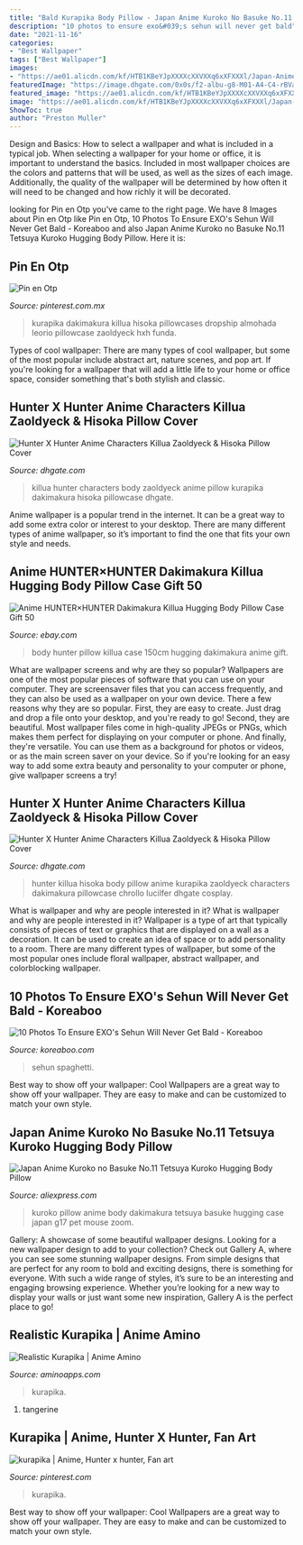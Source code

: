 ```yaml
---
title: "Bald Kurapika Body Pillow - Japan Anime Kuroko No Basuke No.11 Tetsuya Kuroko Hugging Body Pillow"
description: "10 photos to ensure exo&#039;s sehun will never get bald"
date: "2021-11-16"
categories:
- "Best Wallpaper"
tags: ["Best Wallpaper"]
images:
- "https://ae01.alicdn.com/kf/HTB1KBeYJpXXXXcXXVXXq6xXFXXXl/Japan-Anime-Kuroko-no-Basuke-No-11-Tetsuya-Kuroko-Hugging-Body-Pillow-Case-Cover-anime-pillow.jpg_640x640.jpg"
featuredImage: "https://image.dhgate.com/0x0s/f2-albu-g8-M01-A4-C4-rBVaVFwYk9CAY_gEAAGxT3x1ohQ486.jpg/hunter-x-hunter-anime-characters-killua-zaoldyeck.jpg"
featured_image: "https://ae01.alicdn.com/kf/HTB1KBeYJpXXXXcXXVXXq6xXFXXXl/Japan-Anime-Kuroko-no-Basuke-No-11-Tetsuya-Kuroko-Hugging-Body-Pillow-Case-Cover-anime-pillow.jpg_640x640.jpg"
image: "https://ae01.alicdn.com/kf/HTB1KBeYJpXXXXcXXVXXq6xXFXXXl/Japan-Anime-Kuroko-no-Basuke-No-11-Tetsuya-Kuroko-Hugging-Body-Pillow-Case-Cover-anime-pillow.jpg_640x640.jpg"
ShowToc: true
author: "Preston Muller"
---
```



Design and Basics: How to select a wallpaper and what is included in a typical job.
When selecting a wallpaper for your home or office, it is important to understand the basics. Included in most wallpaper choices are the colors and patterns that will be used, as well as the sizes of each image. Additionally, the quality of the wallpaper will be determined by how often it will need to be changed and how richly it will be decorated.

	

		
looking for Pin en Otp you've came to the right page. We have 8 Images about Pin en Otp like Pin en Otp, 10 Photos To Ensure EXO&#039;s Sehun Will Never Get Bald - Koreaboo and also Japan Anime Kuroko no Basuke No.11 Tetsuya Kuroko Hugging Body Pillow. Here it is:
		
    
## Pin En Otp

<img loading=lazy src="https://i.pinimg.com/originals/29/42/78/29427892dc23eff4d34727af0d65c43a.jpg" onerror="this.onerror=null;this.src='https://tse1.mm.bing.net/th?id=OIP.r_XhOdU_7BVvuIoi-I_tWAHaKU&amp;pid=15.1';" alt="Pin en Otp">

_Source: pinterest.com.mx_

>kurapika dakimakura killua hisoka pillowcases dropship almohada leorio pillowcase zaoldyeck hxh funda. 

	

Types of cool wallpaper:
There are many types of cool wallpaper, but some of the most popular include abstract art, nature scenes, and pop art. If you're looking for a wallpaper that will add a little life to your home or office space, consider something that's both stylish and classic.

    
## Hunter X Hunter Anime Characters Killua Zaoldyeck &amp; Hisoka Pillow Cover

<img loading=lazy src="https://image.dhgate.com/0x0s/f2-albu-g8-M01-A4-C4-rBVaVFwYk9CAY_gEAAGxT3x1ohQ486.jpg/hunter-x-hunter-anime-characters-killua-zaoldyeck.jpg" onerror="this.onerror=null;this.src='https://tse3.mm.bing.net/th?id=OIP.2l1jrjEuJvwbtVhpD4IDJAHaHa&amp;pid=15.1';" alt="Hunter X Hunter Anime Characters Killua Zaoldyeck &amp; Hisoka Pillow Cover">

_Source: dhgate.com_

>killua hunter characters body zaoldyeck anime pillow kurapika dakimakura hisoka pillowcase dhgate. 

	

Anime wallpaper is a popular trend in the internet. It can be a great way to add some extra color or interest to your desktop. There are many different types of anime wallpaper, so it’s important to find the one that fits your own style and needs.

    
## Anime HUNTER×HUNTER Dakimakura Killua Hugging Body Pillow Case Gift 50

<img loading=lazy src="https://i.ebayimg.com/images/g/kogAAOSwsw1ey4mr/s-l400.jpg" onerror="this.onerror=null;this.src='https://tse1.mm.bing.net/th?id=OIP.VrMe5ftcOGy-nyqwwpU01wAAAA&amp;pid=15.1';" alt="Anime HUNTER×HUNTER Dakimakura Killua Hugging Body Pillow Case Gift 50">

_Source: ebay.com_

>body hunter pillow killua case 150cm hugging dakimakura anime gift. 

	

What are wallpaper screens and why are they so popular?
Wallpapers are one of the most popular pieces of software that you can use on your computer. They are screensaver files that you can access frequently, and they can also be used as a wallpaper on your own device. There a few reasons why they are so popular. First, they are easy to create. Just drag and drop a file onto your desktop, and you're ready to go! Second, they are beautiful. Most wallpaper files come in high-quality JPEGs or PNGs, which makes them perfect for displaying on your computer or phone. And finally, they're versatile. You can use them as a background for photos or videos, or as the main screen saver on your device. So if you're looking for an easy way to add some extra beauty and personality to your computer or phone, give wallpaper screens a try!

    
## Hunter X Hunter Anime Characters Killua Zaoldyeck &amp; Hisoka Pillow Cover

<img loading=lazy src="https://image.dhgate.com/0x0s/f2-albu-g8-M01-82-CF-rBVaVFwYk86AV7FXAAF2K6PWMLs020.jpg/hunter-x-hunter-anime-characters-killua-zaoldyeck.jpg" onerror="this.onerror=null;this.src='https://tse4.mm.bing.net/th?id=OIP.uaCrH-iGaSBmbNv--C_DigHaHa&amp;pid=15.1';" alt="Hunter X Hunter Anime Characters Killua Zaoldyeck &amp; Hisoka Pillow Cover">

_Source: dhgate.com_

>hunter killua hisoka body pillow anime kurapika zaoldyeck characters dakimakura pillowcase chrollo lucilfer dhgate cosplay. 

	

What is wallpaper and why are people interested in it?
What is wallpaper and why are people interested in it?
Wallpaper is a type of art that typically consists of pieces of text or graphics that are displayed on a wall as a decoration. It can be used to create an idea of space or to add personality to a room. There are many different types of wallpaper, but some of the most popular ones include floral wallpaper, abstract wallpaper, and colorblocking wallpaper.

    
## 10 Photos To Ensure EXO&#039;s Sehun Will Never Get Bald - Koreaboo

<img loading=lazy src="https://lh3.googleusercontent.com/CM5zQdxC5qV7BdRqSSsycOJu8OlUp_swJut_JnxMTE-lXpPpTiMKt4U0oosL93pxKDv0_CnpeDAxhzZ4uacZK5aMgYmjH0j18g=w960-rj-nu-e365" onerror="this.onerror=null;this.src='https://tse2.mm.bing.net/th?id=OIP.B6_Xojo-AY21UNt40C_fRAHaLH&amp;pid=15.1';" alt="10 Photos To Ensure EXO&#039;s Sehun Will Never Get Bald - Koreaboo">

_Source: koreaboo.com_

>sehun spaghetti. 

	

Best way to show off your wallpaper:
Cool Wallpapers are a great way to show off your wallpaper. They are easy to make and can be customized to match your own style.

    
## Japan Anime Kuroko No Basuke No.11 Tetsuya Kuroko Hugging Body Pillow

<img loading=lazy src="https://ae01.alicdn.com/kf/HTB1KBeYJpXXXXcXXVXXq6xXFXXXl/Japan-Anime-Kuroko-no-Basuke-No-11-Tetsuya-Kuroko-Hugging-Body-Pillow-Case-Cover-anime-pillow.jpg_640x640.jpg" onerror="this.onerror=null;this.src='https://tse2.mm.bing.net/th?id=OIP._Y0F5ysP3SlgPcHr60RNzAAAAA&amp;pid=15.1';" alt="Japan Anime Kuroko no Basuke No.11 Tetsuya Kuroko Hugging Body Pillow">

_Source: aliexpress.com_

>kuroko pillow anime body dakimakura tetsuya basuke hugging case japan g17 pet mouse zoom. 

	

Gallery: A showcase of some beautiful wallpaper designs.
Looking for a new wallpaper design to add to your collection? Check out Gallery A, where you can see some stunning wallpaper designs. From simple designs that are perfect for any room to bold and exciting designs, there is something for everyone. With such a wide range of styles, it’s sure to be an interesting and engaging browsing experience. Whether you’re looking for a new way to display your walls or just want some new inspiration, Gallery A is the perfect place to go!





	
	
    
## Realistic Kurapika | Anime Amino

<img loading=lazy src="https://pm1.narvii.com/6030/ea41b96d400e3b134ac1a57e0b32da0daa6ddb10_hq.jpg" onerror="this.onerror=null;this.src='https://tse4.mm.bing.net/th?id=OIP.eYjCbQjHM40G4E0ASnPu9wHaKj&amp;pid=15.1';" alt="Realistic Kurapika | Anime Amino">

_Source: aminoapps.com_

>kurapika. 

	

1. tangerine 

    
## Kurapika | Anime, Hunter X Hunter, Fan Art

<img loading=lazy src="https://i.pinimg.com/originals/37/74/54/37745426e3edab39472334642e1c2bb4.jpg" onerror="this.onerror=null;this.src='https://tse1.mm.bing.net/th?id=OIP.MR345OkrJnF5fUbl6lZBnQHaLH&amp;pid=15.1';" alt="kurapika | Anime, Hunter x hunter, Fan art">

_Source: pinterest.com_

>kurapika. 

	

Best way to show off your wallpaper:
Cool Wallpapers are a great way to show off your wallpaper. They are easy to make and can be customized to match your own style.

